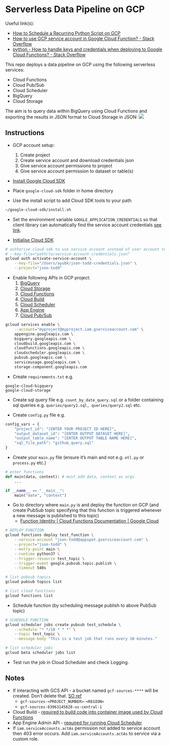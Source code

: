 # Serverless Data Pipeline on GCP
Useful link(s):
* [How to Schedule a Recurring Python Script on GCP](https://cloud.google.com/blog/products/application-development/how-to-schedule-a-recurring-python-script-on-gcp)
* [How to use GCP service account in Google Cloud Function? - Stack Overflow](https://stackoverflow.com/questions/55671256/how-to-use-gcp-service-account-in-google-cloud-function)
* [python - How to handle keys and credentials when deploying to Google Cloud Functions? - Stack Overflow](https://stackoverflow.com/questions/58594343/how-to-handle-keys-and-credentials-when-deploying-to-google-cloud-functions)

This repo deploys a data pipeline on GCP using the following serverless services:
* Cloud Functions
* Cloud Pub/Sub
* Cloud Scheduler
* BigQuery
* Cloud Storage

The aim is to query data within BigQuery using Cloud Functions and exporting the results in JSON format to Cloud Storage in JSON:
![](https://i.ibb.co/F8KKrf0/workflow-diagram.png)

## Instructions
* GCP account setup:
	1. Create project
	2. Create service account and download credentials json
	3. Give service account permissions to project
	4. Give service account permission to dataset or table(s)

* [Install Google Cloud SDK](https://cloud.google.com/sdk/docs/install)

* Place `google-cloud-sdk` folder in home directory

* Use the install script to add Cloud SDK tools to your path
```bash
~/google-cloud-sdk/install.sh
```

* Set the environment variable `GOOGLE_APPLICATION_CREDENTIALS`  so that client library can automatically find the service account credentials [see link](https://cloud.google.com/docs/authentication/production#automatically).

* [Initialise Cloud SDK](https://cloud.google.com/sdk/docs/initializing)
```bash
# authorise cloud sdk to use service account instead of user account to access GCP
# --key-file="path/to/service-account-credentials.json"
gcloud auth activate-service-account \
	--key-file="/Users/ayubk/json-todd-credentials.json" \
	--project="json-todd"
```

* Enable following APIs in GCP project:
	1. [BigQuery](https://console.cloud.google.com/apis/library/bigquery.googleapis.com)
	2. [Cloud Storage](https://console.cloud.google.com/apis/library/storage-component.googleapis.com)
	3. [Cloud Functions](https://console.cloud.google.com/apis/library/cloudfunctions.googleapis.com)
	4. [Cloud Build](https://console.cloud.google.com/apis/library/cloudbuild.googleapis.com)
	5. [Cloud Scheduler](https://console.cloud.google.com/apis/library/cloudscheduler.googleapis.com)
	6. [App Engine](https://console.cloud.google.com/apis/library/appengine.googleapis.com)
	7. [Cloud Pub/Sub](https://console.cloud.google.com/apis/library/pubsub.googleapis.com)

```bash
gcloud services enable \
	--account="myproject@myproject.iam.gserviceaccount.com" \
	appengine.googleapis.com \
	bigquery.googleapis.com \
	cloudbuild.googleapis.com \
	cloudfunctions.googleapis.com \
	cloudscheduler.googleapis.com \
	pubsub.googleapis.com \
	serviceusage.googleapis.com \
	storage-component.googleapis.com
```

* Create `requirements.txt` e.g.
```
google-cloud-bigquery
google-cloud-storage
```

* Create sql query file e.g. `count_by_date_query.sql` or a folder containing sql queries e.g. `queries/query1.sql, queries/query2.sql` etc.

* Create `config.py` file e.g.
```python
config_vars = {
    "project_id": "[ENTER YOUR PROJECT ID HERE]",
    "output_dataset_id": "[ENTER OUTPUT DATASET HERE]",
    "output_table_name": "[ENTER OUTPUT TABLE NAME HERE]",
    "sql_file_path": "github_query.sql"
}
```

* Create your `main.py` file (ensure it’s main and not e.g. `etl.py` or `process.py` etc.)
```python
# enter functions
def main(data, context): # must add data, context as args
	...

if __name__ == "__main__":
	main("date", "context")
```

* Go to directory where `main.py` is and deploy the function on GCP (and create PubSub topic specifying that this function is triggered whenever a new message is published to this topic)
	* [Function Identity | Cloud Functions Documentation | Google Cloud](https://cloud.google.com/functions/docs/securing/function-identity#deploying_a_new_function_with_a_non-default_identity)
```bash
# DEPLOY FUNCTION
gcloud functions deploy test_function \
	--service-account "json-todd@appspot.gserviceaccount.com" \
	--project="json-todd" \
	--entry-point main \
	--runtime python37 \
	--trigger-resource test_topic \
	--trigger-event google.pubsub.topic.publish \
	--timeout 540s
```

```bash
# list pubsub topics
gcloud pubsub topics list

# list cloud functions
gcloud functions list
```

* Schedule function (by scheduling message publish to above PubSub topic)
```bash
# SCHEDULE FUNCTION
gcloud scheduler jobs create pubsub test_schedule \
	--schedule "* */10 * * *" \
	--topic test_topic \
	--message-body "This is a test job that runs every 10 minutes."
```

```bash
# list scheduler jobs
gcloud beta scheduler jobs list
```

* Test run the job in Cloud Scheduler and check Logging.

## Notes
* If interacting with GCS API - a bucket named `gcf-sources-****` will be created. Don’t delete that. [SO ref](https://stackoverflow.com/questions/64842623/unable-to-deploy-google-cloud-functions)
	* `gcf-sources-<PROJECT_NUMBER>-<REGION>`
	* `gcf-sources-83963145828-us-central-1`
* Cloud Build - [required to build code into container image used by Cloud Functions](https://cloud.google.com/functions/docs/deploying#deployment)
* App Engine Admin API - [required for running Cloud Scheduler](https://cloud.google.com/scheduler/docs/tut-pub-sub#before-you-begin)
* If `iam.serviceAccounts.actAs` permission not added to service account then 403 error occurs. Add `iam.serviceAccounts.actAs` to service via a custom role.
